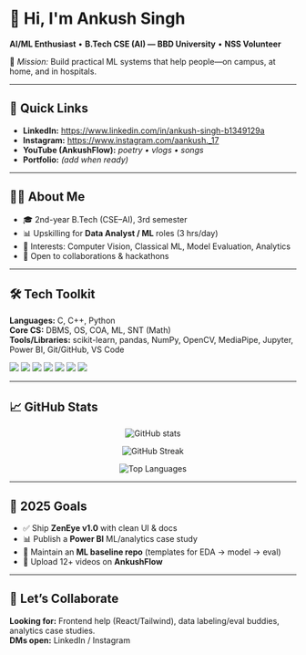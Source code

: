 # 👋 Hi, I'm Ankush Singh

**AI/ML Enthusiast** • **B.Tech CSE (AI) — BBD University** • **NSS Volunteer**

🎯 *Mission:* Build practical ML systems that help people—on campus, at home, and in hospitals.

---

## 🔗 Quick Links
- **LinkedIn:** https://www.linkedin.com/in/ankush-singh-b1349129a  
- **Instagram:** https://www.instagram.com/aankush._17  
- **YouTube (AnkushFlow):** *poetry • vlogs • songs*  
- **Portfolio:** *(add when ready)*

---

## 🧑‍💻 About Me
- 🎓 2nd-year B.Tech (CSE–AI), 3rd semester  
- 📊 Upskilling for **Data Analyst / ML** roles (3 hrs/day)  
- 🧠 Interests: Computer Vision, Classical ML, Model Evaluation, Analytics  
- 🤝 Open to collaborations & hackathons

---

## 🛠️ Tech Toolkit
**Languages:** C, C++, Python  
**Core CS:** DBMS, OS, COA, ML, SNT (Math)  
**Tools/Libraries:** scikit-learn, pandas, NumPy, OpenCV, MediaPipe, Jupyter, Power BI, Git/GitHub, VS Code

<p align="left">
  <img src="https://img.shields.io/badge/Python-3776AB?logo=python&logoColor=white" />
  <img src="https://img.shields.io/badge/scikit--learn-F7931E?logo=scikitlearn&logoColor=white" />
  <img src="https://img.shields.io/badge/pandas-150458?logo=pandas&logoColor=white" />
  <img src="https://img.shields.io/badge/NumPy-013243?logo=numpy&logoColor=white" />
  <img src="https://img.shields.io/badge/OpenCV-5C3EE8?logo=opencv&logoColor=white" />
  <img src="https://img.shields.io/badge/Power%20BI-F2C811?logo=powerbi&logoColor=black" />
  <img src="https://img.shields.io/badge/Git-F05032?logo=git&logoColor=white" />
</p>

---

## 📈 GitHub Stats
<p align="center">
  <img src="https://github-readme-stats.vercel.app/api?username=SinghAnkush-Dev&show_icons=true" alt="GitHub stats" />
</p>
<p align="center">
  <img src="https://github-readme-streak-stats.herokuapp.com/?user=SinghAnkush-Dev" alt="GitHub Streak" />
</p>
<p align="center">
  <img src="https://github-readme-stats.vercel.app/api/top-langs/?username=SinghAnkush-Dev&layout=compact" alt="Top Languages" />
</p>

---

## 🎯 2025 Goals
- ✅ Ship **ZenEye v1.0** with clean UI & docs  
- 📊 Publish a **Power BI** ML/analytics case study  
- 🧪 Maintain an **ML baseline repo** (templates for EDA → model → eval)  
- 🎥 Upload 12+ videos on **AnkushFlow**

---

## 🤝 Let’s Collaborate
**Looking for:** Frontend help (React/Tailwind), data labeling/eval buddies, analytics case studies.  
**DMs open:** LinkedIn / Instagram

